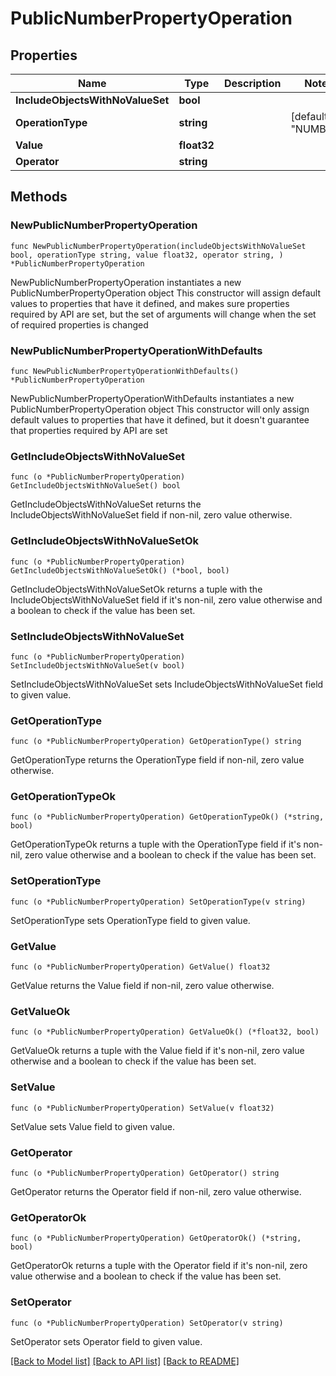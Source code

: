 # PublicNumberPropertyOperation

## Properties

Name | Type | Description | Notes
------------ | ------------- | ------------- | -------------
**IncludeObjectsWithNoValueSet** | **bool** |  | 
**OperationType** | **string** |  | [default to "NUMBER"]
**Value** | **float32** |  | 
**Operator** | **string** |  | 

## Methods

### NewPublicNumberPropertyOperation

`func NewPublicNumberPropertyOperation(includeObjectsWithNoValueSet bool, operationType string, value float32, operator string, ) *PublicNumberPropertyOperation`

NewPublicNumberPropertyOperation instantiates a new PublicNumberPropertyOperation object
This constructor will assign default values to properties that have it defined,
and makes sure properties required by API are set, but the set of arguments
will change when the set of required properties is changed

### NewPublicNumberPropertyOperationWithDefaults

`func NewPublicNumberPropertyOperationWithDefaults() *PublicNumberPropertyOperation`

NewPublicNumberPropertyOperationWithDefaults instantiates a new PublicNumberPropertyOperation object
This constructor will only assign default values to properties that have it defined,
but it doesn't guarantee that properties required by API are set

### GetIncludeObjectsWithNoValueSet

`func (o *PublicNumberPropertyOperation) GetIncludeObjectsWithNoValueSet() bool`

GetIncludeObjectsWithNoValueSet returns the IncludeObjectsWithNoValueSet field if non-nil, zero value otherwise.

### GetIncludeObjectsWithNoValueSetOk

`func (o *PublicNumberPropertyOperation) GetIncludeObjectsWithNoValueSetOk() (*bool, bool)`

GetIncludeObjectsWithNoValueSetOk returns a tuple with the IncludeObjectsWithNoValueSet field if it's non-nil, zero value otherwise
and a boolean to check if the value has been set.

### SetIncludeObjectsWithNoValueSet

`func (o *PublicNumberPropertyOperation) SetIncludeObjectsWithNoValueSet(v bool)`

SetIncludeObjectsWithNoValueSet sets IncludeObjectsWithNoValueSet field to given value.


### GetOperationType

`func (o *PublicNumberPropertyOperation) GetOperationType() string`

GetOperationType returns the OperationType field if non-nil, zero value otherwise.

### GetOperationTypeOk

`func (o *PublicNumberPropertyOperation) GetOperationTypeOk() (*string, bool)`

GetOperationTypeOk returns a tuple with the OperationType field if it's non-nil, zero value otherwise
and a boolean to check if the value has been set.

### SetOperationType

`func (o *PublicNumberPropertyOperation) SetOperationType(v string)`

SetOperationType sets OperationType field to given value.


### GetValue

`func (o *PublicNumberPropertyOperation) GetValue() float32`

GetValue returns the Value field if non-nil, zero value otherwise.

### GetValueOk

`func (o *PublicNumberPropertyOperation) GetValueOk() (*float32, bool)`

GetValueOk returns a tuple with the Value field if it's non-nil, zero value otherwise
and a boolean to check if the value has been set.

### SetValue

`func (o *PublicNumberPropertyOperation) SetValue(v float32)`

SetValue sets Value field to given value.


### GetOperator

`func (o *PublicNumberPropertyOperation) GetOperator() string`

GetOperator returns the Operator field if non-nil, zero value otherwise.

### GetOperatorOk

`func (o *PublicNumberPropertyOperation) GetOperatorOk() (*string, bool)`

GetOperatorOk returns a tuple with the Operator field if it's non-nil, zero value otherwise
and a boolean to check if the value has been set.

### SetOperator

`func (o *PublicNumberPropertyOperation) SetOperator(v string)`

SetOperator sets Operator field to given value.



[[Back to Model list]](../README.md#documentation-for-models) [[Back to API list]](../README.md#documentation-for-api-endpoints) [[Back to README]](../README.md)


